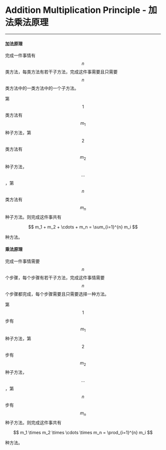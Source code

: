 <script type="text/javascript" src="https://cdnjs.cloudflare.com/ajax/libs/mathjax/2.7.1/MathJax.js?config=TeX-AMS-MML_HTMLorMML"></script>

# Addition Multiplication Principle - 加法乘法原理

--------

#### 加法原理

完成一件事情有$$ n $$类方法，每类方法有若干子方法，完成这件事需要且只需要$$ n $$类方法中的一类方法中的一个子方法。

第$$ 1 $$类方法有$$ m_1 $$种子方法，第$$ 2 $$类方法有$$ m_2 $$种子方法，$$ \dots $$，第$$ n $$类方法有$$ m_n $$种子方法。则完成这件事共有

$$
m_1 + m_2 + \cdots + m_n = \sum_{i=1}^{n} m_i
$$

种方法。

#### 乘法原理

完成一件事情需要$$ n $$个步骤，每个步骤有若干子方法，完成这件事情需要$$ n $$个步骤都完成，每个步骤需要且只需要选择一种方法。

第$$ 1 $$步有$$ m_1 $$种子方法，第$$ 2 $$步有$$ m_2 $$种子方法，$$ \dots $$，第$$ n $$步有$$ m_n $$种子方法。则完成这件事共有

$$
m_1 \times m_2 \times \cdots \times m_n = \prod_{i=1}^{n} m_i
$$

种方法。
